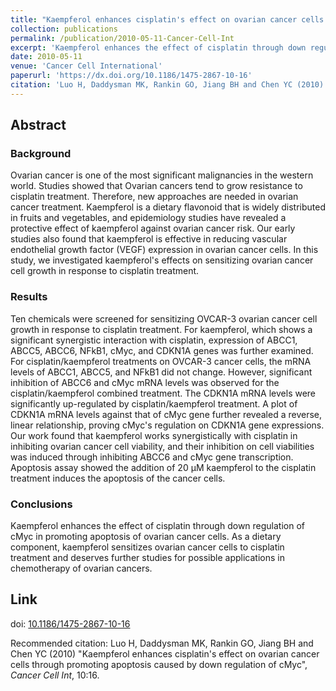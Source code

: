 ```yaml
---
title: "Kaempferol enhances cisplatin's effect on ovarian cancer cells through promoting apoptosis caused by down regulation of cMyc"
collection: publications
permalink: /publication/2010-05-11-Cancer-Cell-Int
excerpt: 'Kaempferol enhances the effect of cisplatin through down regulation of cMyc in promoting apoptosis of ovarian cancer cells. As a dietary component, kaempferol sensitizes ovarian cancer cells to cisplatin treatment and deserves further studies for possible applications in chemotherapy of ovarian cancers.'
date: 2010-05-11
venue: 'Cancer Cell International'
paperurl: 'https://dx.doi.org/10.1186/1475-2867-10-16'
citation: 'Luo H, Daddysman MK, Rankin GO, Jiang BH and Chen YC (2010) &quot;Kaempferol enhances cisplatin's effect on ovarian cancer cells through promoting apoptosis caused by down regulation of cMyc&quot;, <i>Cancer Cell Int</i>, 10:16.'
---
```


## Abstract

### Background
Ovarian cancer is one of the most significant malignancies in the western world. Studies showed that Ovarian cancers tend to grow resistance to cisplatin treatment. Therefore, new approaches are needed in ovarian cancer treatment. Kaempferol is a dietary flavonoid that is widely distributed in fruits and vegetables, and epidemiology studies have revealed a protective effect of kaempferol against ovarian cancer risk. Our early studies also found that kaempferol is effective in reducing vascular endothelial growth factor (VEGF) expression in ovarian cancer cells. In this study, we investigated kaempferol's effects on sensitizing ovarian cancer cell growth in response to cisplatin treatment.

### Results
Ten chemicals were screened for sensitizing OVCAR-3 ovarian cancer cell growth in response to cisplatin treatment. For kaempferol, which shows a significant synergistic interaction with cisplatin, expression of ABCC1, ABCC5, ABCC6, NFkB1, cMyc, and CDKN1A genes was further examined. For cisplatin/kaempferol treatments on OVCAR-3 cancer cells, the mRNA levels of ABCC1, ABCC5, and NFkB1 did not change. However, significant inhibition of ABCC6 and cMyc mRNA levels was observed for the cisplatin/kaempferol combined treatment. The CDKN1A mRNA levels were significantly up-regulated by cisplatin/kaempferol treatment. A plot of CDKN1A mRNA levels against that of cMyc gene further revealed a reverse, linear relationship, proving cMyc's regulation on CDKN1A gene expressions. Our work found that kaempferol works synergistically with cisplatin in inhibiting ovarian cancer cell viability, and their inhibition on cell viabilities was induced through inhibiting ABCC6 and cMyc gene transcription. Apoptosis assay showed the addition of 20 μM kaempferol to the cisplatin treatment induces the apoptosis of the cancer cells.

### Conclusions
Kaempferol enhances the effect of cisplatin through down regulation of cMyc in promoting apoptosis of ovarian cancer cells. As a dietary component, kaempferol sensitizes ovarian cancer cells to cisplatin treatment and deserves further studies for possible applications in chemotherapy of ovarian cancers.


## Link
doi: [10.1186/1475-2867-10-16](https://dx.doi.org/10.1186/1475-2867-10-16)

Recommended citation: Luo H, Daddysman MK, Rankin GO, Jiang BH and Chen YC (2010) "Kaempferol enhances cisplatin's effect on ovarian cancer cells through promoting apoptosis caused by down regulation of cMyc", <i>Cancer Cell Int</i>, 10:16.